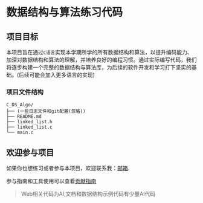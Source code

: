# 数据结构与算法练习代码
## 项目目标
本项目旨在通过`C语言`实现本学期所学的所有数据结构和算法，以提升编码能力、加深对数据结构和算法的理解，并培养良好的编程习惯。通过实际编写代码，我们将逐步构建一个完整的数据结构与算法库，为后续的软件开发和学习打下坚实的基础。(后续可能会加入更多语言的实现)

### 项目文件结构
```
C_DS_Algo/
├── (一些日志文件和git配置(忽略))
├── README.md
├── linked_list.h
├── linked_list.c
└── main.c
```

## 欢迎参与项目
如果你也想练习或者参与本项目，欢迎联系我：[邮箱](mailto:24016020834@stu.nsu.edu.cn).

参与指南和工具使用可以查看[贡献指南](CONTRIBUTING.md)

> Web相关代码为AI,文档和数据结构示例代码有少量AI代码